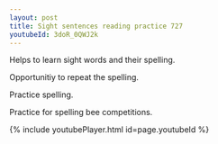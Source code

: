 ```yaml
---
layout: post
title: Sight sentences reading practice 727
youtubeId: 3doR_0QWJ2k
---
```

 
 
Helps to learn sight words and their spelling.

Opportunitiy to repeat the spelling. 

Practice spelling. 
 
Practice for spelling bee competitions. 
 
{% include youtubePlayer.html id=page.youtubeId %}
 
 
